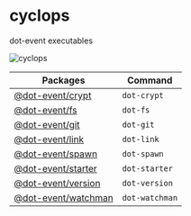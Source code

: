 # cyclops

dot-event executables

![cyclops](https://media.giphy.com/media/OKRBncbhKEHkY/giphy.gif)

| Packages | Command |
| -------- | ------- |
| [@dot-event/crypt](github.com/dot-event/crypt) | `dot-crypt`
| [@dot-event/fs](github.com/dot-event/fs) | `dot-fs`
| [@dot-event/git](github.com/dot-event/git) | `dot-git`
| [@dot-event/link](github.com/dot-event/link) | `dot-link`
| [@dot-event/spawn](github.com/dot-event/spawn) | `dot-spawn`
| [@dot-event/starter](github.com/dot-event/starter) | `dot-starter`
| [@dot-event/version](github.com/dot-event/version) | `dot-version`
| [@dot-event/watchman](github.com/dot-event/watchman) | `dot-watchman`
